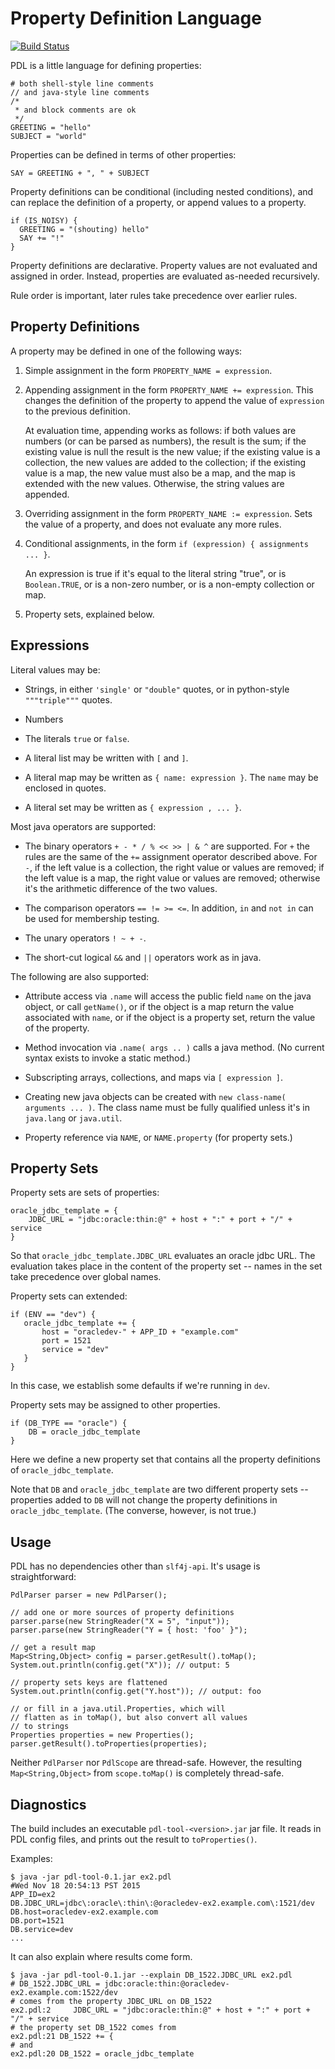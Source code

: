 # Property Definition Language

[![Build Status](https://travis-ci.com/slshen/pdl.svg?branch=master)](https://travis-ci.com/slshen/pdl)

PDL is a little language for defining properties:

    # both shell-style line comments
    // and java-style line comments
    /*
     * and block comments are ok
     */
    GREETING = "hello"
    SUBJECT = "world"

Properties can be defined in terms of other properties:

    SAY = GREETING + ", " + SUBJECT

Property definitions can be conditional (including nested conditions),
and can replace the definition of a property, or append values to a
property.

    if (IS_NOISY) {
      GREETING = "(shouting) hello"
      SAY += "!"
    }

Property definitions are declarative.  Property values are not evaluated
and assigned in order.  Instead, properties are evaluated as-needed
recursively.

Rule order is important, later rules take precedence over earlier rules.

## Property Definitions

A property may be defined in one of the following ways:

1. Simple assignment in the form `PROPERTY_NAME = expression`.

2. Appending assignment in the form `PROPERTY_NAME += expression`.
This changes the definition of the property to append the value
of `expression` to the previous definition.

    At evaluation time, appending works as follows: if both values are
    numbers (or can be parsed as numbers), the result is the sum; if
    the existing value is null the result is the new value; if the
    existing value is a collection, the new values are added to the
    collection; if the existing value is a map, the new value must
    also be a map, and the map is extended with the new values.
    Otherwise, the string values are appended.

3. Overriding assignment in the form `PROPERTY_NAME := expression`.  Sets
the value of a property, and does not evaluate any more rules.

3. Conditional assignments, in the form `if (expression) { assignments
... }`.

    An expression is true if it's equal to the literal string "true",
    or is `Boolean.TRUE`, or is a non-zero number, or is a non-empty
    collection or map.

4. Property sets, explained below.

## Expressions

Literal values may be:

* Strings, in either `'single'` or `"double"` quotes, or in python-style `"""triple"""` quotes.

* Numbers

* The literals `true` or `false`.

* A literal list may be written with `[` and `]`.

* A literal map may be written as `{ name: expression }`.  The `name` may be enclosed in quotes.

* A literal set may be written as `{ expression , ... }`.

Most java operators are supported:

* The binary operators `+ - * / % << >> | & ^` are supported.  For `+` the
rules are the same of the `+=` assignment operator described above.
For `-`, if the left value is a collection, the right value or values
are removed; if the left value is a map, the right value or values are
removed; otherwise it's the arithmetic difference of the two values.

* The comparison operators `== != >= <=`.  In addition, `in` and `not in`
can be used for membership testing.

* The unary operators `! ~ + -`.

* The short-cut logical `&&` and `||` operators work as in java.

The following are also supported:

* Attribute access via `.name` will access the public field `name` on
the java object, or call `getName()`, or if the object is a map return
the value associated with `name`, or if the object is a property set,
return the value of the property.

* Method invocation via `.name( args .. )` calls a java method.  (No current
syntax exists to invoke a static method.)

* Subscripting arrays, collections, and maps via `[ expression ]`.

* Creating new java objects can be created with `new class-name(
arguments ... )`.  The class name must be fully qualified unless it's
in `java.lang` or `java.util`.

* Property reference via `NAME`, or `NAME.property` (for property sets.)

## Property Sets

Property sets are sets of properties:

    oracle_jdbc_template = {
        JDBC_URL = "jdbc:oracle:thin:@" + host + ":" + port + "/" + service
    }

So that `oracle_jdbc_template.JDBC_URL` evaluates an oracle jdbc URL.
The evaluation takes place in the content of the property set -- names
in the set take precedence over global names.

Property sets can extended:

    if (ENV == "dev") {
       oracle_jdbc_template += {
           host = "oracledev-" + APP_ID + "example.com"
           port = 1521
           service = "dev"
       }
    }

In this case, we establish some defaults if we're running in `dev`.

Property sets may be assigned to other properties.

    if (DB_TYPE == "oracle") {
        DB = oracle_jdbc_template
    }

Here we define a new property set that contains all the property
definitions of `oracle_jdbc_template`.

Note that `DB` and `oracle_jdbc_template` are two different property
sets -- properties added to `DB` will not change the property
definitions in `oracle_jdbc_template`.  (The converse, however, is not
true.)

## Usage

PDL has no dependencies other than `slf4j-api`.  It's usage is straightforward:

    PdlParser parser = new PdlParser();

    // add one or more sources of property definitions
    parser.parse(new StringReader("X = 5", "input"));
    parser.parse(new StringReader("Y = { host: 'foo' }");

    // get a result map
    Map<String,Object> config = parser.getResult().toMap();
    System.out.println(config.get("X")); // output: 5

    // property sets keys are flattened
    System.out.println(config.get("Y.host")); // output: foo

    // or fill in a java.util.Properties, which will
    // flatten as in toMap(), but also convert all values
    // to strings
    Properties properties = new Properties();
    parser.getResult().toProperties(properties);

Neither `PdlParser` nor `PdlScope` are thread-safe.  However, the
resulting `Map<String,Object>` from `scope.toMap()` is completely
thread-safe.

## Diagnostics

The build includes an executable `pdl-tool-<version>.jar` jar file.
It reads in PDL config files, and prints out the result to `toProperties()`.

Examples:

    $ java -jar pdl-tool-0.1.jar ex2.pdl
    #Wed Nov 18 20:54:13 PST 2015
    APP_ID=ex2
    DB.JDBC_URL=jdbc\:oracle\:thin\:@oracledev-ex2.example.com\:1521/dev
    DB.host=oracledev-ex2.example.com
    DB.port=1521
    DB.service=dev
    ...

It can also explain where results come form.

    $ java -jar pdl-tool-0.1.jar --explain DB_1522.JDBC_URL ex2.pdl 
    # DB_1522.JDBC_URL = jdbc:oracle:thin:@oracledev-ex2.example.com:1522/dev
    # comes from the property JDBC_URL on DB_1522
    ex2.pdl:2     JDBC_URL = "jdbc:oracle:thin:@" + host + ":" + port + "/" + service
    # the property set DB_1522 comes from
    ex2.pdl:21 DB_1522 += {
    # and
    ex2.pdl:20 DB_1522 = oracle_jdbc_template


